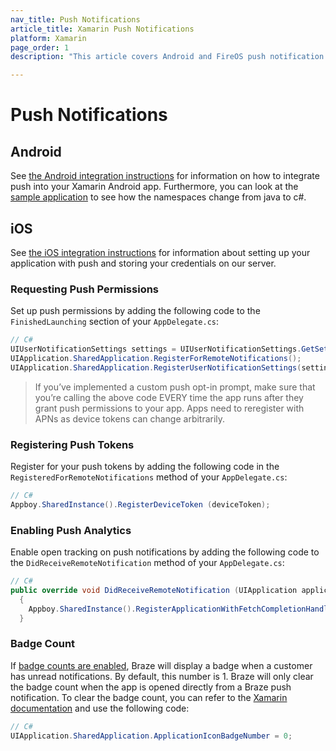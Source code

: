 ```yaml
---
nav_title: Push Notifications
article_title: Xamarin Push Notifications
platform: Xamarin
page_order: 1
description: "This article covers Android and FireOS push notification integration for the Xamarin platform."

---
```


# Push Notifications

## Android

See [the Android integration instructions][11] for information on how to integrate push into your Xamarin Android app. Furthermore, you can look at the [sample application][12] to see how the namespaces change from java to c#.

## iOS

See [the iOS integration instructions][1] for information about setting up your application with push and storing your credentials on our server.

### Requesting Push Permissions

Set up push permissions by adding the following code to the ```FinishedLaunching``` section of your ```AppDelegate.cs```:

```csharp
// C#
UIUserNotificationSettings settings = UIUserNotificationSettings.GetSettingsForTypes(UIUserNotificationType.Badge | UIUserNotificationType.Alert | UIUserNotificationType.Sound, null);
UIApplication.SharedApplication.RegisterForRemoteNotifications();
UIApplication.SharedApplication.RegisterUserNotificationSettings(settings);
```

>  If you’ve implemented a custom push opt-in prompt, make sure that you’re calling the above code EVERY time the app runs after they grant push permissions to your app. Apps need to reregister with APNs as device tokens can change arbitrarily.

### Registering Push Tokens

Register for your push tokens by adding the following code in the ```RegisteredForRemoteNotifications``` method of your ```AppDelegate.cs```:

```csharp
// C#
Appboy.SharedInstance().RegisterDeviceToken (deviceToken);
```

### Enabling Push Analytics

Enable open tracking on push notifications by adding the following code to the `DidReceiveRemoteNotification` method of your `AppDelegate.cs`:

```csharp
// C#
public override void DidReceiveRemoteNotification (UIApplication application, NSDictionary userInfo, Action<UIBackgroundFetchResult> completionHandler)
  {
    Appboy.SharedInstance().RegisterApplicationWithFetchCompletionHandler(application, userInfo, completionHandler);
  }
```

### Badge Count

If [badge counts are enabled][2], Braze will display a badge when a customer has unread notifications. By default, this number is 1. Braze will only clear the badge count when the app is opened directly from a Braze push notification. To clear the badge count, you can refer to the [Xamarin documentation][3] and use the following code:

```csharp
// C#
UIApplication.SharedApplication.ApplicationIconBadgeNumber = 0;
```



[1]: {{site.baseurl}}/developer_guide/platform_integration_guides/ios/push_notifications/integration/
[2]: {{site.baseurl}}/help/best_practices/utilizing_badge_count/#badge-count-with-braze
[3]: https://developer.xamarin.com/guides/cross-platform/application_fundamentals/notifications/ios/local_notifications_in_ios/#Handling_Notifications
[11]: {{site.baseurl}}/developer_guide/platform_integration_guides/android/push_notifications/integration/standard_integration/
[12]: https://github.com/Appboy/appboy-xamarin-bindings

